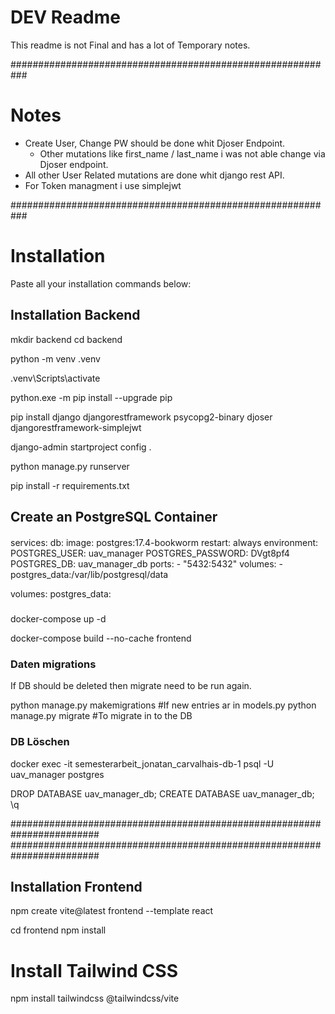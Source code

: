 # DEV Readme

This readme is not Final and has a lot of Temporary notes.

###########################################################

# Notes

- Create User, Change PW should be done whit Djoser Endpoint.
  - Other mutations like first_name / last_name i was not able change via Djoser endpoint.
- All other User Related mutations are done whit django rest API.
- For Token managment i use simplejwt

###########################################################

# Installation

Paste all your installation commands below:

## Installation Backend

mkdir backend
cd backend

python -m venv .venv

.venv\Scripts\activate

python.exe -m pip install --upgrade pip

pip install django djangorestframework psycopg2-binary djoser djangorestframework-simplejwt

django-admin startproject config .

python manage.py runserver

pip install -r requirements.txt

## Create an PostgreSQL Container

####

services:
db:
image: postgres:17.4-bookworm
restart: always
environment:
POSTGRES_USER: uav_manager
POSTGRES_PASSWORD: DVgt8pf4
POSTGRES_DB: uav_manager_db
ports: - "5432:5432"
volumes: - postgres_data:/var/lib/postgresql/data

volumes:
postgres_data:

#####

docker-compose up -d

docker-compose build --no-cache frontend

### Daten migrations

If DB should be deleted then migrate need to be run again.

python manage.py makemigrations #If new entries ar in models.py
python manage.py migrate #To migrate in to the DB

### DB Löschen

docker exec -it semesterarbeit_jonatan_carvalhais-db-1 psql -U uav_manager postgres

DROP DATABASE uav_manager_db;
CREATE DATABASE uav_manager_db;
\q

########################################################################
########################################################################

## Installation Frontend

npm create vite@latest frontend --template react

cd frontend
npm install

# Install Tailwind CSS

npm install tailwindcss @tailwindcss/vite
